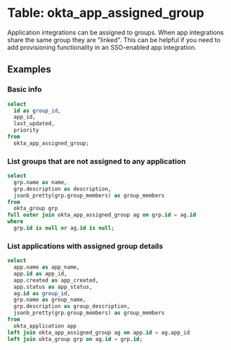 # Table: okta_app_assigned_group

Application integrations can be assigned to groups. When app integrations share the same group they are "linked". This can be helpful if you need to add provisioning functionality in an SSO-enabled app integration.

## Examples

### Basic info

```sql
select
  id as group_id,
  app_id,
  last_updated,
  priority
from
  okta_app_assigned_group;
```

### List groups that are not assigned to any application

```sql
select
  grp.name as name,
  grp.description as description,
  jsonb_pretty(grp.group_members) as group_members
from
  okta_group grp
full outer join okta_app_assigned_group ag on grp.id = ag.id
where
  grp.id is null or ag.id is null;
```

### List applications with assigned group details

```sql
select
  app.name as app_name,
  app.id as app_id,
  app.created as app_created,
  app.status as app_status,
  ag.id as group_id,
  grp.name as group_name,
  grp.description as group_description,
  jsonb_pretty(grp.group_members) as group_members
from
  okta_application app
left join okta_app_assigned_group ag on app.id = ag.app_id
left join okta_group grp on ag.id = grp.id;
```
